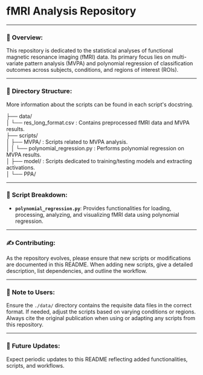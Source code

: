 # **fMRI Analysis Repository**

---

### 🌟 **Overview**:
This repository is dedicated to the statistical analyses of functional magnetic resonance imaging (fMRI) data. Its primary focus lies on multi-variate pattern analysis (MVPA) and polynomial regression of classification outcomes across subjects, conditions, and regions of interest (ROIs).

---

### 📁 **Directory Structure**:
More information about the scripts can be found in each script's docstring.

├── data/  
│ └── res_long_format.csv : Contains preprocessed fMRI data and MVPA results.  
├── scripts/  
│ ├── MVPA/ : Scripts related to MVPA analysis.  
│ │  └── polynomial_regression.py : Performs polynomial regression on MVPA results.  
│ ├── model/ : Scripts dedicated to training/testing models and extracting activations.  
│ └── PPA/  



---

### 📄 **Script Breakdown**:

- **`polynomial_regression.py`**: Provides functionalities for loading, processing, analyzing, and visualizing fMRI data using polynomial regression.

---

### ✍️ **Contributing**:

As the repository evolves, please ensure that new scripts or modifications are documented in this README. When adding new scripts, give a detailed description, list dependencies, and outline the workflow.

---

### 📌 **Note to Users**:

Ensure the `./data/` directory contains the requisite data files in the correct format. If needed, adjust the scripts based on varying conditions or regions. Always cite the original publication when using or adapting any scripts from this repository.

---

### 🚀 **Future Updates**:

Expect periodic updates to this README reflecting added functionalities, scripts, and workflows.

